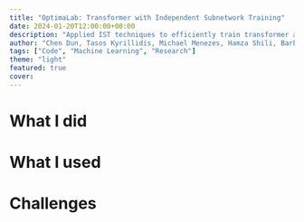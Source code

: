 ```yaml
---
title: "OptimaLab: Transformer with Independent Subnetwork Training"
date: 2024-01-20T12:00:00+00:00
description: "Applied IST techniques to efficiently train transformer architectures in a distributed scenario."
author: "Chen Dun, Tasos Kyrillidis, Michael Menezes, Hamza Shili, Barbara Su"
tags: ["Code", "Machine Learning", "Research"]
theme: "light"
featured: true
cover: 
---
```

<!-- ![Transformer architecture](/assets/images/transformers.png) -->

<!-- Link to [REPO](https://github.com/Menezmic21/leetcode-submissions). -->

<!-- Descriptive paragraph of project -->

# What I did

# What I used

# Challenges